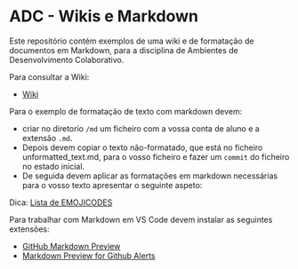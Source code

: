 # ADC - Wikis e Markdown

Este repositório contém exemplos de uma wiki e de formatação de documentos em Markdown, para a disciplina de Ambientes de Desenvolvimento Colaborativo.

Para consultar a Wiki:
- [Wiki](https://github.com/ajpinto-ualg/adc_wikis/wiki)

Para o exemplo de formatação de texto com markdown devem:
- criar no diretorio `/md` um ficheiro com a vossa conta de aluno e a extensão `.md`.
- Depois devem copiar o texto não-formatado, que está no ficheiro unformatted_text.md, para o vosso ficheiro e fazer um `commit` do ficheiro no estado inicial.
- De seguida devem aplicar as formatações em markdown necessárias para o vosso texto apresentar o seguinte aspeto:
  
Dica: [Lista de EMOJICODES](https://github.com/markdown-templates/markdown-emojis)

Para trabalhar com Markdown em VS Code devem instalar as seguintes extensões:

- [GitHub Markdown Preview](https://marketplace.visualstudio.com/items?itemName=bierner.github-markdown-preview)
- [Markdown Preview for Github Alerts](https://marketplace.visualstudio.com/items?itemName=yahyabatulu.vscode-markdown-alert)
